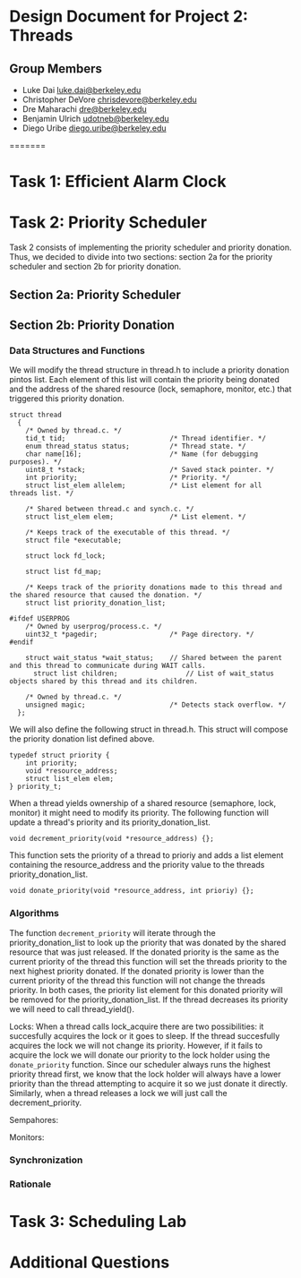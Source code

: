 Design Document for Project 2: Threads
======================================

## Group Members

* Luke Dai <luke.dai@berkeley.edu>
* Christopher DeVore <chrisdevore@berkeley.edu>
* Dre Maharachi <dre@berkeley.edu>
* Benjamin Ulrich <udotneb@berkeley.edu>
* Diego Uribe <diego.uribe@berkeley.edu>

=======
# Task 1: Efficient Alarm Clock

# Task 2: Priority Scheduler
Task 2 consists of implementing the priority scheduler and priority donation. Thus, we decided to divide into two sections: section 2a for the priority scheduler and section 2b for priority donation.

## Section 2a: Priority Scheduler

## Section 2b: Priority Donation

### Data Structures and Functions
We will modify the thread structure in thread.h to include a priority donation pintos list. Each element of this list will contain the priority being donated and the address of the shared resource (lock, semaphore, monitor, etc.) that triggered this priority donation.
```
struct thread
  {
    /* Owned by thread.c. */
    tid_t tid;                          /* Thread identifier. */
    enum thread_status status;          /* Thread state. */
    char name[16];                      /* Name (for debugging purposes). */
    uint8_t *stack;                     /* Saved stack pointer. */
    int priority;                       /* Priority. */
    struct list_elem allelem;           /* List element for all threads list. */
    
    /* Shared between thread.c and synch.c. */
    struct list_elem elem;              /* List element. */
    
    /* Keeps track of the executable of this thread. */
    struct file *executable;

    struct lock fd_lock;

    struct list fd_map;
    
    /* Keeps track of the priority donations made to this thread and the shared resource that caused the donation. */
    struct list priority_donation_list;

#ifdef USERPROG
    /* Owned by userprog/process.c. */
    uint32_t *pagedir;                  /* Page directory. */
#endif

    struct wait_status *wait_status;    // Shared between the parent and this thread to communicate during WAIT calls.
	  struct list children;		            // List of wait_status objects shared by this thread and its children.

    /* Owned by thread.c. */
    unsigned magic;                     /* Detects stack overflow. */
  };
```
We will also define the following struct in thread.h. This struct will compose the priority donation list defined above.

```
typedef struct priority {
    int priority;
    void *resource_address;
    struct list_elem elem;
} priority_t;
```

When a thread yields ownership of a shared resource (semaphore, lock, monitor) it might need to modify its priority. The following function will update a thread's priority and its priority_donation_list.
```
void decrement_priority(void *resource_address) {};
```

This function sets the priority of a thread to prioriy and adds a list element containing the resource_address and the priority value to the threads priority_donation_list.
```
void donate_priority(void *resource_address, int prioriy) {};
```
### Algorithms

The function `decrement_priority` will iterate through the priority_donation_list to look up the priority that was donated by the shared resource that was just released. If the donated priority is the same as the current priority of the thread this function will set the threads priority to the next highest priority donated. If the donated priority is lower than the current priority of the thread this function will not change the threads priority. In both cases, the priority list element for this donated priority will be removed for the priority_donation_list. If the thread decreases its priority we will need to call thread_yield().

Locks:
When a thread calls lock_acquire there are two possibilities: it succesfully acquires the lock or it goes to sleep. If the thread succesfully acquires the lock we will not change its priority. However, if it fails to acquire the lock we will donate our priority to the lock holder using the `donate_priority` function. Since our scheduler always runs the highest priority thread first, we know that the lock holder will always have a lower priority than the thread attempting to acquire it so we just donate it directly. Similarly, when a thread releases a lock we will just call the decrement_priority.

Sempahores:


Monitors:


### Synchronization


### Rationale


# Task 3: Scheduling Lab

# Additional Questions

